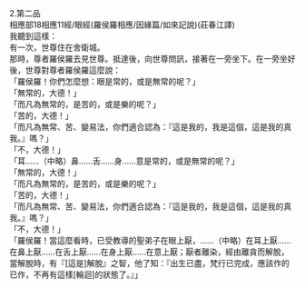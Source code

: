 2.第二品  
相應部18相應11經/眼經(羅侯羅相應/因緣篇/如來記說)(莊春江譯)  
我聽到這樣：  
有一次，世尊住在舍衛城。  
那時，尊者羅侯羅去見世尊。抵達後，向世尊問訊，接著在一旁坐下。在一旁坐好後，世尊對尊者羅侯羅這麼說：  
「羅侯羅！你們怎麼想：眼是常的，或是無常的呢？」  
「無常的，大德！」  
「而凡為無常的，是苦的，或是樂的呢？」  
「苦的，大德！」  
「而凡為無常、苦、變易法，你們適合認為：『這是我的，我是這個，這是我的真我。』嗎？」  
「不，大德！」  
「耳……（中略）鼻……舌……身……意是常的，或是無常的呢？」  
「無常的，大德！」  
「而凡為無常的，是苦的，或是樂的呢？」  
「苦的，大德！」  
「而凡為無常、苦、變易法，你們適合認為：『這是我的，我是這個，這是我的真我。』嗎？」  
「不，大德！」  
「羅侯羅！當這麼看時，已受教導的聖弟子在眼上厭，……（中略）在耳上厭……在鼻上厭……在舌上厭……在身上厭……在意上厭；厭者離染，經由離貪而解脫，當解脫時，有『[這是]解脫』之智，他了知：『出生已盡，梵行已完成，應該作的已作，不再有這樣[輪迴]的狀態了。』」  
  
  

